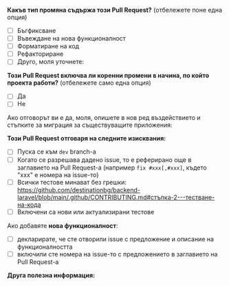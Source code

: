<!--
Моля, прочетете насоките за пускане на Pull Request:
https://github.com/destinationbg/backend-laravel/blob/main/.github/CONTRIBUTING.md#стъпка-4---подаване-на-промените-към-нашето-хранилище-pull-request
-->

<!-- PULL REQUEST TEMPLATE -->
<!-- (Променете "[ ]" на "[x]", за да отбележите конкретно нещо) -->

**Какъв тип промяна съдържа този Pull Request?** (отбележете поне една опция)

- [ ] Бъгфиксване
- [ ] Въвеждане на нова функционалност
- [ ] Форматиране на код
- [ ] Рефакториране
- [ ] Друго, моля уточнете:

**Този Pull Request включва ли коренни промени в начина, по който проекта работи?** (отбележете само една опция)

- [ ] Да
- [ ] Не

Ако отговорът ви е да, моля, опишете в нов ред въздействието и стъпките за миграция за съществуващите приложения:

**Този Pull Request отговаря на следните изисквания:**

- [ ] Пуска се към `dev` branch-a
- [ ] Когато се разрешава дадено issue, то е реферирано още в заглавието на Pull Request-a (например `fix #xxx[,#xxx]`, където "xxx" е номера на issue-то)
- [ ] Всички тестове минават без грешки: https://github.com/destinationbg/backend-laravel/blob/main/.github/CONTRIBUTING.md#стъпка-2---тестване-на-кода
- [ ] Включени са нови или актуализирани тестове

Ако добавяте **нова функционалност**:
- [ ] декларирате, че сте отворили issue с предложение и описание на функционалността
- [ ] включили сте номера на issue-то с предложението в заглавието на Pull Request-a

**Друга полезна информация:**

<!-- опишете тук, ако е налична такава -->
